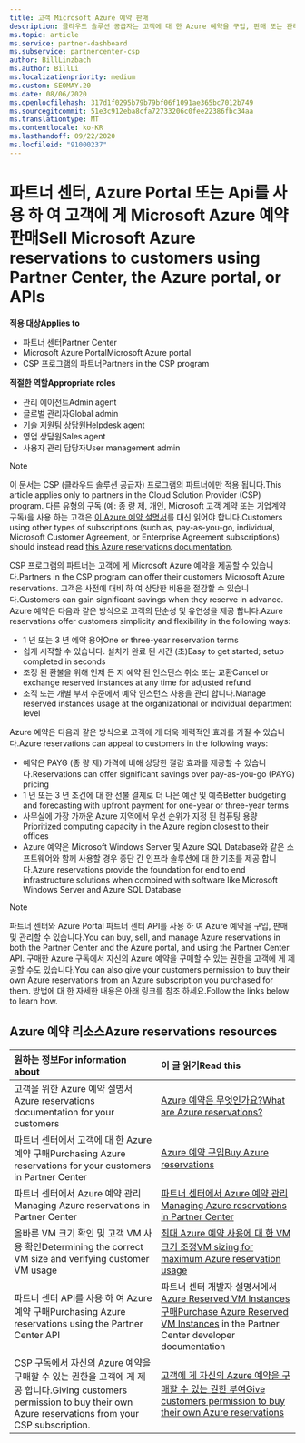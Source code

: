 ```yaml
---
title: 고객 Microsoft Azure 예약 판매
description: 클라우드 솔루션 공급자는 고객에 대 한 Azure 예약을 구입, 판매 또는 관리할 수 있습니다. 파트너 센터, Azure Portal 또는 파트너 센터 API를 사용 합니다.
ms.topic: article
ms.service: partner-dashboard
ms.subservice: partnercenter-csp
author: BillLinzbach
ms.author: BillLi
ms.localizationpriority: medium
ms.custom: SEOMAY.20
ms.date: 08/06/2020
ms.openlocfilehash: 317d1f0295b79b79bf06f1091ae365bc7012b749
ms.sourcegitcommit: 51e3c912eba8cfa72733206c0fee22386fbc34aa
ms.translationtype: MT
ms.contentlocale: ko-KR
ms.lasthandoff: 09/22/2020
ms.locfileid: "91000237"
---
```

# <a name="sell-microsoft-azure-reservations-to-customers-using-partner-center-the-azure-portal-or-apis"></a><span data-ttu-id="28ecc-104">파트너 센터, Azure Portal 또는 Api를 사용 하 여 고객에 게 Microsoft Azure 예약 판매</span><span class="sxs-lookup"><span data-stu-id="28ecc-104">Sell Microsoft Azure reservations to customers using Partner Center, the Azure portal, or APIs</span></span>

<span data-ttu-id="28ecc-105">**적용 대상**</span><span class="sxs-lookup"><span data-stu-id="28ecc-105">**Applies to**</span></span>

- <span data-ttu-id="28ecc-106">파트너 센터</span><span class="sxs-lookup"><span data-stu-id="28ecc-106">Partner Center</span></span>
- <span data-ttu-id="28ecc-107">Microsoft Azure Portal</span><span class="sxs-lookup"><span data-stu-id="28ecc-107">Microsoft Azure portal</span></span>
- <span data-ttu-id="28ecc-108">CSP 프로그램의 파트너</span><span class="sxs-lookup"><span data-stu-id="28ecc-108">Partners in the CSP program</span></span>

<span data-ttu-id="28ecc-109">**적절한 역할**</span><span class="sxs-lookup"><span data-stu-id="28ecc-109">**Appropriate roles**</span></span>

- <span data-ttu-id="28ecc-110">관리 에이전트</span><span class="sxs-lookup"><span data-stu-id="28ecc-110">Admin agent</span></span>
- <span data-ttu-id="28ecc-111">글로벌 관리자</span><span class="sxs-lookup"><span data-stu-id="28ecc-111">Global admin</span></span>
- <span data-ttu-id="28ecc-112">기술 지원팀 상담원</span><span class="sxs-lookup"><span data-stu-id="28ecc-112">Helpdesk agent</span></span>
- <span data-ttu-id="28ecc-113">영업 상담원</span><span class="sxs-lookup"><span data-stu-id="28ecc-113">Sales agent</span></span>
- <span data-ttu-id="28ecc-114">사용자 관리 담당자</span><span class="sxs-lookup"><span data-stu-id="28ecc-114">User management admin</span></span>

> [!NOTE]
> <span data-ttu-id="28ecc-115">이 문서는 CSP (클라우드 솔루션 공급자) 프로그램의 파트너에만 적용 됩니다.</span><span class="sxs-lookup"><span data-stu-id="28ecc-115">This article applies only to partners in the Cloud Solution Provider (CSP) program.</span></span> <span data-ttu-id="28ecc-116">다른 유형의 구독 (예: 종 량 제, 개인, Microsoft 고객 계약 또는 기업계약 구독)을 사용 하는 고객은 [이 Azure 예약 설명서](/azure/cost-management-billing/reservations)를 대신 읽어야 합니다.</span><span class="sxs-lookup"><span data-stu-id="28ecc-116">Customers using other types of subscriptions (such as, pay-as-you-go, individual, Microsoft Customer Agreement, or Enterprise Agreement subscriptions) should instead read [this Azure reservations documentation](/azure/cost-management-billing/reservations).</span></span>

<span data-ttu-id="28ecc-117">CSP 프로그램의 파트너는 고객에 게 Microsoft Azure 예약을 제공할 수 있습니다.</span><span class="sxs-lookup"><span data-stu-id="28ecc-117">Partners in the CSP program can offer their customers Microsoft Azure reservations.</span></span> <span data-ttu-id="28ecc-118">고객은 사전에 대비 하 여 상당한 비용을 절감할 수 있습니다.</span><span class="sxs-lookup"><span data-stu-id="28ecc-118">Customers can gain significant savings when they reserve in advance.</span></span> <span data-ttu-id="28ecc-119">Azure 예약은 다음과 같은 방식으로 고객의 단순성 및 유연성을 제공 합니다.</span><span class="sxs-lookup"><span data-stu-id="28ecc-119">Azure reservations offer customers simplicity and flexibility in the following ways:</span></span>

- <span data-ttu-id="28ecc-120">1 년 또는 3 년 예약 용어</span><span class="sxs-lookup"><span data-stu-id="28ecc-120">One or three-year reservation terms</span></span>
- <span data-ttu-id="28ecc-121">쉽게 시작할 수 있습니다. 설치가 완료 된 시간 (초)</span><span class="sxs-lookup"><span data-stu-id="28ecc-121">Easy to get started; setup completed in seconds</span></span>
- <span data-ttu-id="28ecc-122">조정 된 환불을 위해 언제 든 지 예약 된 인스턴스 취소 또는 교환</span><span class="sxs-lookup"><span data-stu-id="28ecc-122">Cancel or exchange reserved instances at any time for adjusted refund</span></span>
- <span data-ttu-id="28ecc-123">조직 또는 개별 부서 수준에서 예약 인스턴스 사용을 관리 합니다.</span><span class="sxs-lookup"><span data-stu-id="28ecc-123">Manage reserved instances usage at the organizational or individual department level</span></span>

<span data-ttu-id="28ecc-124">Azure 예약은 다음과 같은 방식으로 고객에 게 더욱 매력적인 효과를 가질 수 있습니다.</span><span class="sxs-lookup"><span data-stu-id="28ecc-124">Azure reservations can appeal to customers in the following ways:</span></span>

- <span data-ttu-id="28ecc-125">예약은 PAYG (종 량 제) 가격에 비해 상당한 절감 효과를 제공할 수 있습니다.</span><span class="sxs-lookup"><span data-stu-id="28ecc-125">Reservations can offer significant savings over pay-as-you-go (PAYG) pricing</span></span>
- <span data-ttu-id="28ecc-126">1 년 또는 3 년 조건에 대 한 선불 결제로 더 나은 예산 및 예측</span><span class="sxs-lookup"><span data-stu-id="28ecc-126">Better budgeting and forecasting with upfront payment for one-year or three-year terms</span></span>
- <span data-ttu-id="28ecc-127">사무실에 가장 가까운 Azure 지역에서 우선 순위가 지정 된 컴퓨팅 용량</span><span class="sxs-lookup"><span data-stu-id="28ecc-127">Prioritized computing capacity in the Azure region closest to their offices</span></span>
- <span data-ttu-id="28ecc-128">Azure 예약은 Microsoft Windows Server 및 Azure SQL Database와 같은 소프트웨어와 함께 사용할 경우 종단 간 인프라 솔루션에 대 한 기초를 제공 합니다.</span><span class="sxs-lookup"><span data-stu-id="28ecc-128">Azure reservations provide the foundation for end to end infrastructure solutions when combined with software like Microsoft Windows Server and Azure SQL Database</span></span>

>[!NOTE]
> <span data-ttu-id="28ecc-129">파트너 센터와 Azure Portal 파트너 센터 API를 사용 하 여 Azure 예약을 구입, 판매 및 관리할 수 있습니다.</span><span class="sxs-lookup"><span data-stu-id="28ecc-129">You can buy, sell, and manage Azure reservations in both the Partner Center and the Azure portal, and using the Partner Center API.</span></span> <span data-ttu-id="28ecc-130">구매한 Azure 구독에서 자신의 Azure 예약을 구매할 수 있는 권한을 고객에 게 제공할 수도 있습니다.</span><span class="sxs-lookup"><span data-stu-id="28ecc-130">You can also give your customers permission to buy their own Azure reservations from an Azure subscription you purchased for them.</span></span> <span data-ttu-id="28ecc-131">방법에 대 한 자세한 내용은 아래 링크를 참조 하세요.</span><span class="sxs-lookup"><span data-stu-id="28ecc-131">Follow the links below to learn how.</span></span>

## <a name="azure-reservations-resources"></a><span data-ttu-id="28ecc-132">Azure 예약 리소스</span><span class="sxs-lookup"><span data-stu-id="28ecc-132">Azure reservations resources</span></span>

|<span data-ttu-id="28ecc-133">**원하는 정보**</span><span class="sxs-lookup"><span data-stu-id="28ecc-133">**For information about**</span></span>   |<span data-ttu-id="28ecc-134">**이 글 읽기**</span><span class="sxs-lookup"><span data-stu-id="28ecc-134">**Read this**</span></span>    |
|:-----------------------------|:-----------------|
| <span data-ttu-id="28ecc-135">고객을 위한 Azure 예약 설명서</span><span class="sxs-lookup"><span data-stu-id="28ecc-135">Azure reservations documentation for your customers</span></span> | [<span data-ttu-id="28ecc-136">Azure 예약은 무엇인가요?</span><span class="sxs-lookup"><span data-stu-id="28ecc-136">What are Azure reservations?</span></span>](/azure/billing/billing-save-compute-costs-reservations)
|<span data-ttu-id="28ecc-137">파트너 센터에서 고객에 대 한 Azure 예약 구매</span><span class="sxs-lookup"><span data-stu-id="28ecc-137">Purchasing Azure reservations for your customers in Partner Center</span></span>   |[<span data-ttu-id="28ecc-138">Azure 예약 구입</span><span class="sxs-lookup"><span data-stu-id="28ecc-138">Buy Azure reservations</span></span>](azure-reservations-buying.md)
|<span data-ttu-id="28ecc-139">파트너 센터에서 Azure 예약 관리</span><span class="sxs-lookup"><span data-stu-id="28ecc-139">Managing Azure reservations in Partner Center</span></span> | [<span data-ttu-id="28ecc-140">파트너 센터에서 Azure 예약 관리</span><span class="sxs-lookup"><span data-stu-id="28ecc-140">Managing Azure reservations in Partner Center</span></span>](azure-reservations-manage.md)
|<span data-ttu-id="28ecc-141">올바른 VM 크기 확인 및 고객 VM 사용 확인</span><span class="sxs-lookup"><span data-stu-id="28ecc-141">Determining the correct VM size and verifying customer VM usage</span></span>   |[<span data-ttu-id="28ecc-142">최대 Azure 예약 사용에 대 한 VM 크기 조정</span><span class="sxs-lookup"><span data-stu-id="28ecc-142">VM sizing for maximum Azure reservation usage</span></span>](azure-usage.md)   |
|<span data-ttu-id="28ecc-143">파트너 센터 API를 사용 하 여 Azure 예약 구매</span><span class="sxs-lookup"><span data-stu-id="28ecc-143">Purchasing Azure reservations using the Partner Center API</span></span> | <span data-ttu-id="28ecc-144">파트너 센터 개발자 설명서에서 [Azure Reserved VM Instances 구매](/partner-center/develop/purchase-azure-reservations)</span><span class="sxs-lookup"><span data-stu-id="28ecc-144">[Purchase Azure Reserved VM Instances](/partner-center/develop/purchase-azure-reservations) in the Partner Center developer documentation</span></span>   |
|<span data-ttu-id="28ecc-145">CSP 구독에서 자신의 Azure 예약을 구매할 수 있는 권한을 고객에 게 제공 합니다.</span><span class="sxs-lookup"><span data-stu-id="28ecc-145">Giving customers permission to buy their own Azure reservations from your CSP subscription.</span></span> | [<span data-ttu-id="28ecc-146">고객에 게 자신의 Azure 예약을 구매할 수 있는 권한 부여</span><span class="sxs-lookup"><span data-stu-id="28ecc-146">Give customers permission to buy their own Azure reservations</span></span>](give-customers-permission.md)   |